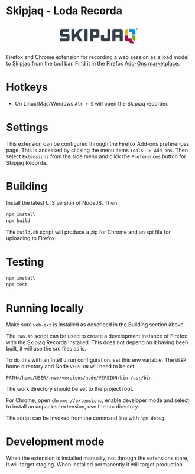 # Skipjaq - Loda Recorda

<p align="center">
  <img src="src/icons/skipjaq_logo.png?raw=true" alt="Skipjaq Logo" height="64"/>
</p>

Firefox and Chrome extension for recording a web session as a load model to [Skipjaq](http://skipjaq.com/) from the tool bar. Find it in the Firefox [Add-Ons marketplace](https://addons.mozilla.org/en-US/firefox/addon/skipjaq-recorda/).

# Hotkeys

* On Linux/Mac/Windows `Alt + S` will open the Skipjaq recorder.

# Settings

This extension can be configured through the Firefox Add-ons preferences page. This is accessed by clicking the menu items `Tools -> Add-ons`. Then select `Extensions` from the side menu and click the `Preferences` button for Skipjaq Recorda. 

# Building

Install the latest LTS version of NodeJS. Then:

```bash
npm install
npm build
```

The `build.sh` script will produce a zip for Chrome and an xpi file for uploading to Firefox.

# Testing

```bash
npm install
npm test
```

# Running locally

Make sure `web-ext` is installed as described in the Building section above.

The `run.sh` script can be used to create a development instance of Firefox with the Skipjaq Recorda installed. This does not depend on it having been built, it will use the src files as is.

To do this with an IntelliJ run configuration, set this env variable. The `USER` home directory and Node `VERSION` will need to be set.

```
PATH=/home/USER/.nvm/versions/node/VERSION/bin:/usr/bin
```

The work directory should be set to the project root.

For Chrome, open `chrome://extensions`, enable developer mode and select to install an unpacked extension, use the src directory.

The script can be invoked from the command line with `npm debug`.

# Development mode

When the extension is installed manually, not through the extensions store, it will target staging. When installed permanently it will target production.
